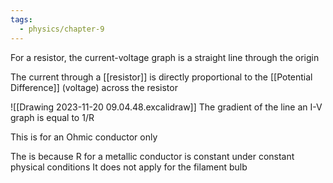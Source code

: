 ```yaml
---
tags:
  - physics/chapter-9
---
```


For a resistor, the current-voltage graph is a straight line through the origin

The current through a [[resistor]] is directly proportional to the [[Potential Difference]] (voltage) across the resistor

![[Drawing 2023-11-20 09.04.48.excalidraw]]
The gradient of the line an I-V graph is equal to 1/R

This is for an Ohmic conductor only

The is because R for a metallic conductor is constant under constant physical conditions
It does not apply for the filament bulb